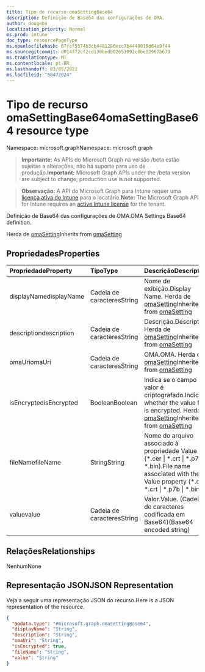```yaml
---
title: Tipo de recurso omaSettingBase64
description: Definição de Base64 das configurações de OMA.
author: dougeby
localization_priority: Normal
ms.prod: intune
doc_type: resourcePageType
ms.openlocfilehash: 67fcf5574b3cb4481286ecc7b4448018d64e0f44
ms.sourcegitcommit: d014f72cf2cd130bedb02651092c0be12967b679
ms.translationtype: MT
ms.contentlocale: pt-BR
ms.lasthandoff: 03/05/2021
ms.locfileid: "50472024"
---
```

# <a name="omasettingbase64-resource-type"></a><span data-ttu-id="0b07f-103">Tipo de recurso omaSettingBase64</span><span class="sxs-lookup"><span data-stu-id="0b07f-103">omaSettingBase64 resource type</span></span>

<span data-ttu-id="0b07f-104">Namespace: microsoft.graph</span><span class="sxs-lookup"><span data-stu-id="0b07f-104">Namespace: microsoft.graph</span></span>

> <span data-ttu-id="0b07f-105">**Importante:** As APIs do Microsoft Graph na versão /beta estão sujeitas a alterações; não há suporte para uso de produção.</span><span class="sxs-lookup"><span data-stu-id="0b07f-105">**Important:** Microsoft Graph APIs under the /beta version are subject to change; production use is not supported.</span></span>

> <span data-ttu-id="0b07f-106">**Observação:** A API do Microsoft Graph para Intune requer uma [licença ativa do Intune](https://go.microsoft.com/fwlink/?linkid=839381) para o locatário.</span><span class="sxs-lookup"><span data-stu-id="0b07f-106">**Note:** The Microsoft Graph API for Intune requires an [active Intune license](https://go.microsoft.com/fwlink/?linkid=839381) for the tenant.</span></span>

<span data-ttu-id="0b07f-107">Definição de Base64 das configurações de OMA.</span><span class="sxs-lookup"><span data-stu-id="0b07f-107">OMA Settings Base64 definition.</span></span>


<span data-ttu-id="0b07f-108">Herda de [omaSetting](../resources/intune-deviceconfig-omasetting.md)</span><span class="sxs-lookup"><span data-stu-id="0b07f-108">Inherits from [omaSetting](../resources/intune-deviceconfig-omasetting.md)</span></span>

## <a name="properties"></a><span data-ttu-id="0b07f-109">Propriedades</span><span class="sxs-lookup"><span data-stu-id="0b07f-109">Properties</span></span>
|<span data-ttu-id="0b07f-110">Propriedade</span><span class="sxs-lookup"><span data-stu-id="0b07f-110">Property</span></span>|<span data-ttu-id="0b07f-111">Tipo</span><span class="sxs-lookup"><span data-stu-id="0b07f-111">Type</span></span>|<span data-ttu-id="0b07f-112">Descrição</span><span class="sxs-lookup"><span data-stu-id="0b07f-112">Description</span></span>|
|:---|:---|:---|
|<span data-ttu-id="0b07f-113">displayName</span><span class="sxs-lookup"><span data-stu-id="0b07f-113">displayName</span></span>|<span data-ttu-id="0b07f-114">Cadeia de caracteres</span><span class="sxs-lookup"><span data-stu-id="0b07f-114">String</span></span>|<span data-ttu-id="0b07f-115">Nome de exibição.</span><span class="sxs-lookup"><span data-stu-id="0b07f-115">Display Name.</span></span> <span data-ttu-id="0b07f-116">Herda de [omaSetting](../resources/intune-deviceconfig-omasetting.md)</span><span class="sxs-lookup"><span data-stu-id="0b07f-116">Inherited from [omaSetting](../resources/intune-deviceconfig-omasetting.md)</span></span>|
|<span data-ttu-id="0b07f-117">description</span><span class="sxs-lookup"><span data-stu-id="0b07f-117">description</span></span>|<span data-ttu-id="0b07f-118">Cadeia de caracteres</span><span class="sxs-lookup"><span data-stu-id="0b07f-118">String</span></span>|<span data-ttu-id="0b07f-119">Descrição.</span><span class="sxs-lookup"><span data-stu-id="0b07f-119">Description.</span></span> <span data-ttu-id="0b07f-120">Herda de [omaSetting](../resources/intune-deviceconfig-omasetting.md)</span><span class="sxs-lookup"><span data-stu-id="0b07f-120">Inherited from [omaSetting](../resources/intune-deviceconfig-omasetting.md)</span></span>|
|<span data-ttu-id="0b07f-121">omaUri</span><span class="sxs-lookup"><span data-stu-id="0b07f-121">omaUri</span></span>|<span data-ttu-id="0b07f-122">Cadeia de caracteres</span><span class="sxs-lookup"><span data-stu-id="0b07f-122">String</span></span>|<span data-ttu-id="0b07f-123">OMA.</span><span class="sxs-lookup"><span data-stu-id="0b07f-123">OMA.</span></span> <span data-ttu-id="0b07f-124">Herda de [omaSetting](../resources/intune-deviceconfig-omasetting.md)</span><span class="sxs-lookup"><span data-stu-id="0b07f-124">Inherited from [omaSetting](../resources/intune-deviceconfig-omasetting.md)</span></span>|
|<span data-ttu-id="0b07f-125">isEncrypted</span><span class="sxs-lookup"><span data-stu-id="0b07f-125">isEncrypted</span></span>|<span data-ttu-id="0b07f-126">Boolean</span><span class="sxs-lookup"><span data-stu-id="0b07f-126">Boolean</span></span>|<span data-ttu-id="0b07f-127">Indica se o campo valor é criptografado.</span><span class="sxs-lookup"><span data-stu-id="0b07f-127">Indicates whether the value field is encrypted.</span></span> <span data-ttu-id="0b07f-128">Herda de [omaSetting](../resources/intune-deviceconfig-omasetting.md)</span><span class="sxs-lookup"><span data-stu-id="0b07f-128">Inherited from [omaSetting](../resources/intune-deviceconfig-omasetting.md)</span></span>|
|<span data-ttu-id="0b07f-129">fileName</span><span class="sxs-lookup"><span data-stu-id="0b07f-129">fileName</span></span>|<span data-ttu-id="0b07f-130">String</span><span class="sxs-lookup"><span data-stu-id="0b07f-130">String</span></span>|<span data-ttu-id="0b07f-131">Nome do arquivo associado à propriedade Value (\*.cer \| \*.crt \| \*.p7b \| \*.bin).</span><span class="sxs-lookup"><span data-stu-id="0b07f-131">File name associated with the Value property (\*.cer \| \*.crt \| \*.p7b \| \*.bin).</span></span>|
|<span data-ttu-id="0b07f-132">value</span><span class="sxs-lookup"><span data-stu-id="0b07f-132">value</span></span>|<span data-ttu-id="0b07f-133">Cadeia de caracteres</span><span class="sxs-lookup"><span data-stu-id="0b07f-133">String</span></span>|<span data-ttu-id="0b07f-134">Valor.</span><span class="sxs-lookup"><span data-stu-id="0b07f-134">Value.</span></span> <span data-ttu-id="0b07f-135">(Cadeia de caracteres codificada em Base64)</span><span class="sxs-lookup"><span data-stu-id="0b07f-135">(Base64 encoded string)</span></span>|

## <a name="relationships"></a><span data-ttu-id="0b07f-136">Relações</span><span class="sxs-lookup"><span data-stu-id="0b07f-136">Relationships</span></span>
<span data-ttu-id="0b07f-137">Nenhum</span><span class="sxs-lookup"><span data-stu-id="0b07f-137">None</span></span>

## <a name="json-representation"></a><span data-ttu-id="0b07f-138">Representação JSON</span><span class="sxs-lookup"><span data-stu-id="0b07f-138">JSON Representation</span></span>
<span data-ttu-id="0b07f-139">Veja a seguir uma representação JSON do recurso.</span><span class="sxs-lookup"><span data-stu-id="0b07f-139">Here is a JSON representation of the resource.</span></span>
<!-- {
  "blockType": "resource",
  "@odata.type": "microsoft.graph.omaSettingBase64"
}
-->
``` json
{
  "@odata.type": "#microsoft.graph.omaSettingBase64",
  "displayName": "String",
  "description": "String",
  "omaUri": "String",
  "isEncrypted": true,
  "fileName": "String",
  "value": "String"
}
```




